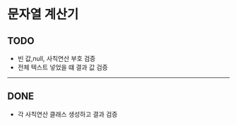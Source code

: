 # 문자열 계산기

## TODO

- 빈 값,null, 사칙연산 부호 검증
- 전체 텍스트 넣었을 떄 결과 값 검증

---

## DONE

- 각 사칙연산 클래스 생성하고 결과 검증